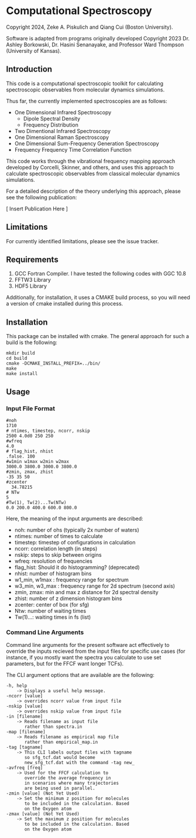 # Computational Spectroscopy
Copyright 2024, Zeke A. Piskulich and Qiang Cui (Boston University).

Software is adapted from programs originally developed Copyright 2023 Dr. Ashley Borkowski, Dr. Hasini Senanayake, and Professor Ward Thompson (University of Kansas).

## Introduction

This code is a computational spectroscopic toolkit for calculating spectroscopic observables from molecular dynamics simulations.

Thus far, the currently implemented spectroscopies are as follows:

* One Dimensional Infrared Spectroscopy
   * Dipole Spectral Density
   * Frequency Distribution
* Two Dimentional Infrared Spectroscopy
* One Dimensional Raman Spectroscopy
* One Dimensional Sum-Frequency Generation Spectroscopy
* Frequency Frequency Time Correlation Function

This code works through the vibrational frequency mapping approach developed by Corcelli, Skinner, and others, and uses this approach to calculate spectroscopic observables from classical molecular dynamics simulations.

For a detailed description of the theory underlying this approach, please see the following publication:

[ Insert Publication Here ]

## Limitations

For currently identified limitations, please see the issue tracker.

## Requirements

1) GCC Fortran Compiler. I have tested the following codes with GGC 10.8
2) FFTW3 Library
3) HDF5 Library

Additionally, for installation, it uses a CMAKE build process, so you will need a version of cmake installed during this process.

## Installation

This package can be installed with cmake. The general approach for such a build is the following:

```
mkdir build
cd build
cmake -DCMAKE_INSTALL_PREFIX=../bin/
make
make install
```

## Usage 

### Input File Format

```
#noh
1710 
# ntimes, timestep, ncorr, nskip
2500 4.0d0 250 250
#wfreq
4.0
# flag_hist, nhist
.false. 100
#w1min w1max w2min w2max
3000.0 3800.0 3000.0 3800.0
#zmin, zmax, zhist
-35 35 50
#zcenter
  34.78215
# NTw
5
#Tw(1), Tw(2)...Tw(NTw)
0.0 200.0 400.0 600.0 800.0
```

Here, the meaning of the input arguments are described:

* noh: number of ohs (typically 2x number of waters)
* ntimes: number of times to calculate
* timestep: timestep of configurations in calculation
* ncorr: correlation length (in steps)
* nskip: steps to skip between origins
* wfreq: resolution of frequencies
* flag_hist: Should it do histogramming? (deprecated)
* nhist: number of histogram bins
* w1_min, w1max : frequency range for spectrum
* w3_min, w3_max : frequency range for 2d spectrum (second axis)
* zmin, zmax: min and max z distance for 2d spectral density
* zhist: number of z dimension histogram bins
* zcenter: center of box (for sfg)
* Ntw: number of waiting times
* Tw(1)...: waiting times in fs (list)

### Command Line Arguments

Command line arguments for the present software act effectively to override the inputs recieved from the input files for specific use cases (for instance, if you mostly want the spectra you calculate to use set parameters, but for the FFCF want longer TCFs).

The CLI argument options that are available are the following:

    -h, help
        -> Displays a useful help message.
    -ncorr [value]
        -> overrides ncorr value from input file
    -nskip [value]
        -> overrides nskip value from input file
    -in [filename]
        -> Reads filename as input file 
           rather than spectra.in
    -map [filename]
        -> Reads filename as empirical map file
           rather than empirical_map.in
    -tag [tagname]
        -> This CLI labels output files with tagname
           so sfg_tcf.dat would become 
           new_sfg_tcf.dat with the command -tag new_
    -avfreq [freq]
        -> Used for the FFCF calculation to     
           override the average frequency in
           in scenarios where many trajectories
           are being used in parallel.
    -zmin [value] (Not Yet Used)
        -> Set the minimum z position for molecules 
           to be included in the calculation. Based 
           on the Oxygen atom
    -zmax [value] (Not Yet Used)
        -> Set the maximum z position for molecules 
           to be included in the calculation. Based 
           on the Oxygen atom

